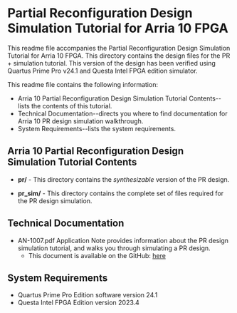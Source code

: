 # Partial Reconfiguration Design Simulation Tutorial for Arria 10 FPGA 

This readme file accompanies the Partial Reconfiguration Design Simulation Tutorial for Arria 10 FPGA. This directory contains the design files for the PR + simulation tutorial. This version of the design has been verified using Quartus Prime Pro v24.1 and Questa Intel FPGA edition simulator.

This readme file contains the following information:

*  Arria 10 Partial Reconfiguration Design Simulation Tutorial Contents--lists the contents of this tutorial.
*  Technical Documentation--directs you where to find documentation for Arria 10 PR design simulation walkthrough.
*  System Requirements--lists the system requirements.

## Arria 10 Partial Reconfiguration Design Simulation Tutorial Contents

*  **pr/** - This directory contains the *synthesizable* version of the PR design.

*  **pr_sim/** - This directory contains the complete set of files required for the PR design simulation.

## Technical Documentation

*  AN-1007.pdf Application Note provides information about the PR design simulation tutorial, and walks you through simulating a PR design.
   *  This document is available on the GitHub: [here](AN-1007.pdf)

## System Requirements

*  Quartus Prime Pro Edition software version 24.1
*  Questa Intel FPGA Edition version 2023.4


